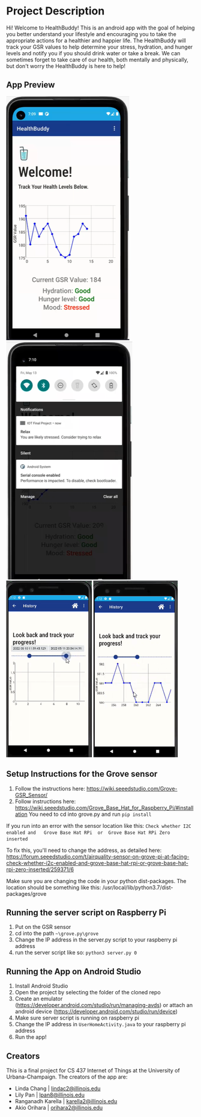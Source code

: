 # Project Description
Hi! Welcome to HealthBuddy! This is an android app with the goal of helping you better understand your lifestyle and encouraging you to take the appropriate actions for a healthier and happier life. The HealthBuddy will track your GSR values to help determine your stress, hydration, and hunger levels and notify you if you should drink water or take a break. We can sometimes forget to take care of our health, both mentally and physically, but don't worry the HealthBuddy is here to help!

## App Preview
![User Home Page](/images/HealthBuddy_Home.png)  ![Sample Notification](/images/HealthBuddy_Notification.png) <br />
![Lookback Range Slider](/images/HealthBuddy_Slider.png) ![Historical Data Graph](/images/HealthBuddy_History.png) 

## Setup Instructions for the Grove sensor

1. Follow the instructions here: https://wiki.seeedstudio.com/Grove-GSR_Sensor/
2. Follow instructions here: https://wiki.seeedstudio.com/Grove_Base_Hat_for_Raspberry_Pi/#installation
    You need to cd into grove.py and run `pip install`

If you run into an error with the sensor location like this: `Check whether I2C enabled and   Grove Base Hat RPi  or  Grove Base Hat RPi Zero  inserted`

To fix this, you'll need to change the address, as detailed here: https://forum.seeedstudio.com/t/airquality-sensor-on-grove-pi-at-facing-check-whether-i2c-enabled-and-grove-base-hat-rpi-or-grove-base-hat-rpi-zero-inserted/259371/6

Make sure you are changing the code in your python dist-packages. The location should be something like this: /usr/local/lib/python3.7/dist-packages/grove

## Running the server script on Raspberry Pi

1. Put on the GSR sensor 
2. cd into the path `~\grove.py\grove`
3. Change the IP address in the server.py script to your raspberry pi address
3. run the server script like so: `python3 server.py 0` 

## Running the App on Android Studio

1. Install Android Studio
2. Open the project by selecting the folder of the cloned repo
3. Create an emulator (https://developer.android.com/studio/run/managing-avds) or attach an android device (https://developer.android.com/studio/run/device)
4. Make sure server script is running on raspberry pi
5. Change the IP address in `UserHomeActivity.java` to your raspberry pi address
6. Run the app!


## Creators
This is a final project for CS 437 Internet of Things at the University of Urbana-Champaign.
The creators of the app are:
- Linda Chang | lindac2@illinois.edu 
- Lily Pan | lpan8@illinois.edu 
- Ranganadh Karella | karella2@illinois.edu
- Akio Orihara | orihara2@illinois.edu
